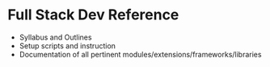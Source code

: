# Full Stack Dev Reference

* Syllabus and Outlines
* Setup scripts and instruction
* Documentation of all pertinent modules/extensions/frameworks/libraries
